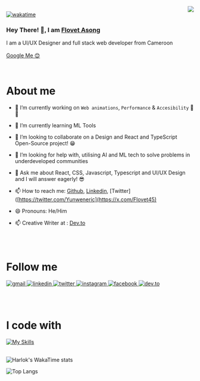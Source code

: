 <img align="right" src="https://visitor-badge.laobi.icu/badge?page_id=Flovet-stack.Flovet-stack" />

[![wakatime](https://wakatime.com/badge/user/c222b350-e557-4ab6-84a7-bedce9c8d426.svg)](https://wakatime.com/@c222b350-e557-4ab6-84a7-bedce9c8d426)

<!-- Intro  -->
<h3>Hey There! 👋, I am <b><a target="_blank" href="https://alsiam.com">Flovet Asong</a></b></h3>

<p> 
    I am a UI/UX Designer and full stack web developer from Cameroon
    <br><br>
    <a href="https://www.google.com/search?q=flovet+asong">Google Me 😊</a>
</p>
<br>

<!-- About Section -->
 # About me
 
- 🔭 I’m currently working on `Web animations`, `Performance` &amp; `Accesibility` 🚀💙
- 🌱 I’m currently learning ML Tools
- 👯 I’m looking to collaborate on a Design and React and TypeScript Open-Source project! 😁
- 🤔 I’m looking for help with, utilising AI and ML tech to solve problems in underdeveloped communities
- 💬 Ask me about React, CSS, Javascript, Typescript and UI/UX Design and I will answer eagerly! 😎
- 📫 How to reach me: [Github](https://github.com/Flovet-stack), [Linkedin](www.linkedin.com/in/flovet-asong), [Twitter]([https://twitter.com/Yunweneric](https://x.com/Flovet45)
- 😄 Pronouns: He/Him
- 📫 Creative Writer at : [Dev.to](https://dev.to/flovetstack)

  <br><br>
<!-- Socials Section -->
 # Follow me
<p>
 <a href="mailto:lovetofloveto3@gmail.com" target="blank">
  <img src="https://img.shields.io/badge/Gmail-D14836?style=for-the-badge&logo=gmail&logoColor=white" alt="gmail" />
 </a>
    
 <a href="www.linkedin.com/in/flovet-asong" target="_blank">
  <img src="https://img.shields.io/badge/LinkedIn-0077B5?style=for-the-badge&logo=linkedin&logoColor=white" alt="linkedin"/>
 </a>
 
 <a href="https://x.com/Flovet45" target="_blank">
  <img src="https://img.shields.io/badge/Twitter-1DA1F2?style=for-the-badge&logo=twitter&logoColor=white" alt="twitter" />
 </a>
 
 <a href="https://www.instagram.com/flovet_stack/" target="_blank">
  <img src="https://img.shields.io/badge/Instagram-fe4164?style=for-the-badge&logo=instagram&logoColor=white" alt="instagram" />
 </a> 
 
 <a href="https://www.facebook.com/floveto" target="_blank">
  <img src="https://img.shields.io/badge/Facebook-20BEFF?&style=for-the-badge&logo=facebook&logoColor=white" alt="facebook"  />
  </a>
  
 <a href="https://dev.to/flovetstack" target="_blank">
  <img src="https://img.shields.io/badge/dev.to-0A0A0A?style=for-the-badge&logo=dev.to&logoColor=white" alt="dev.to" />
</a>
</p>
<br><br>

  
<!-- Tech Stack -->
 # I code with
 [![My Skills](https://skillicons.dev/icons?i=js,html,css,react,typescript,javascript,scss,aws,docker,figma,firebase,gcp,git,graphql,nextjs,nodejs,npm,postgres,postman,redux,pinia,redis,tailwind,nestjs,ubuntu,vite)](https://skillicons.dev)
 <br><br>
 
![Harlok's WakaTime stats](https://github-readme-stats.vercel.app/api/wakatime?username=flovet_stack\&layout=compact&theme=github_dark_dimmed)


![Top Langs](https://github-readme-stats.vercel.app/api/top-langs/?username=Flovet-stack\&layout=compact&theme=github_dark_dimmed)

